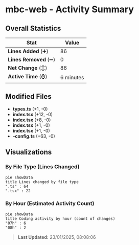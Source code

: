 # mbc-web - Activity Summary 

## Overall Statistics

| Stat                   | Value                                                             |
| ---------------------- | ----------------------------------------------------------------- |
| **Lines Added** (➕)   | 86                                          |
| **Lines Removed** (➖) | 0                                        |
| **Net Change** (↕)    | 86                |
| **Active Time** (⌚)   | 6 minutes |


## Modified Files
- **types.ts** (+1, -0)
- **index.tsx** (+12, -0)
- **index.tsx** (+8, -0)
- **index.tsx** (+1, -0)
- **index.tsx** (+1, -0)
- **-config.ts** (+63, -0)

## Visualizations

### By File Type (Lines Changed)

```mermaid
pie showData
title Lines changed by file type
".ts" : 64
".tsx" : 22
```

### By Hour (Estimated Activity Count)

```mermaid
pie showData
title Coding activity by hour (count of changes)
"07h" : 6
"08h" : 2
```


> **Last Updated:** 23/01/2025, 08:08:06